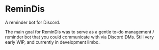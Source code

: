 # ReminDis
A reminder bot for Discord.

The main goal for ReminDis was to serve as a gentle to-do management / reminder bot that you could communicate with via Discord DMs. Still very early WIP, and currently in development limbo.
